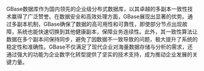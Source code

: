 GBase数据库作为国内领先的企业级分布式数据库，以其卓越的多副本一致性技术赢得了广泛赞誉。在数据安全和高效处理方面，GBase展现出显著的优势。通过多副本机制，GBase确保了数据的高可用性和可靠性，即使部分节点出现故障，系统也能快速切换到其他健康副本，保障业务连续性。此外，其一致性算法让数据在多个副本间保持同步，避免了因数据不一致导致的问题，极大提升了系统的稳定性和准确性。GBase不仅满足了现代企业对海量数据存储与分析的需求，还通过强大的功能为企业数字化转型提供了坚实的技术支持，成为推动企业发展的关键力量。